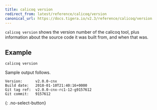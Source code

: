 ```yaml
---
title: calicoq version
redirect_from: latest/reference/calicoq/version
canonical_url: https://docs.tigera.io/v2.3/reference/calicoq/version
---
```


`calicoq version` shows the version number of the calicoq tool, plus
information about the source code it was built from, and when that was.

## Example

```
calicoq version
```

Sample output follows.

```
Version:      v2.0.0-cnx
Build date:   2018-01-10T21:40:16+0000
Git tag ref:  v2.0.0-cnx-rc1-12-g9157612
Git commit:   9157612
```
{: .no-select-button}
